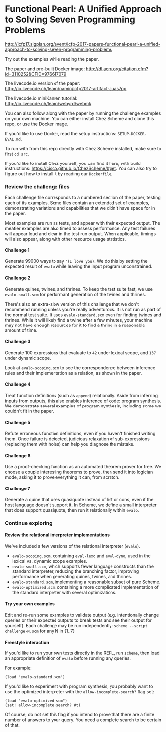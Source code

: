 # Functional Pearl: A Unified Approach to Solving Seven Programming Problems

http://icfp17.sigplan.org/event/icfp-2017-papers-functional-pearl-a-unified-approach-to-solving-seven-programming-problems

Try out the examples while reading the paper.

The paper and pre-built Docker image:
http://dl.acm.org/citation.cfm?id=3110252&CFID=976617079

The livecode.io version of the paper:
http://io.livecode.ch/learn/namin/icfp2017-artifact-auas7pp

The livecode.io miniKanren tutorial:
http://io.livecode.ch/learn/webyrd/webmk


You can also follow along with the paper by running the challenge examples on your own machine.  You can either install Chez Scheme and clone this repo, or use the Docker image.

If you'd like to use Docker, read the setup instructions: `SETUP-DOCKER-EVAL.md`.

To run with from this repo directly with Chez Scheme installed, make sure to first `cd src`.

If you'd like to install Chez yourself, you can find it here, with build instructions: https://cisco.github.io/ChezScheme/#get.  You can also try to figure out how to install it by reading our `Dockerfile`.


### Review the challenge files

Each challenge file corresponds to a numbered section of the paper, testing each of its examples.  Some files contain an extended set of examples, demonstrating variations and capabilities that we didn't have space for in the paper.

Most examples are run as tests, and appear with their expected output.  The meatier examples are also timed to assess performance.  Any test failures will appear loud and clear in the test run output.  When applicable, timings will also appear, along with other resource usage statistics.


#### Challenge 1

Generate 99000 ways to say `'(I love you)`.  We do this by setting the expected result of `evalo` while leaving the input program unconstrained.


#### Challenge 2

Generate quines, twines, and thrines.  To keep the test suite fast, we use `evalo-small.scm` for performant generation of the twines and thrines.

There's also an extra-slow version of this challenge that we don't recommend running unless you're really adventurous.  It is not run as part of the normal test suite.  It uses `evalo-standard.scm` even for finding twines and thrines.  While it will likely find a twine after a few minutes, your machine may not have enough resources for it to find a thrine in a reasonable amount of time.


#### Challenge 3

Generate 100 expressions that evaluate to `42` under lexical scope, and `137` under dynamic scope.

Look at `evalo-scoping.scm` to see the correspondence between inference rules and their implementation as a relation, as shown in the paper.


#### Challenge 4

Treat function definitions (such as `append`) relationally.  Aside from inferring inputs from outputs, this also enables inference of code: program synthesis.  We demonstrate several examples of program synthesis, including some we couldn't fit in the paper.


#### Challenge 5

Refute erroneous function definitions, even if you haven't finished writing them.  Once failure is detected, judicious relaxation of sub-expressions (replacing them with holes) can help you diagnose the mistake.


#### Challenge 6

Use a proof-checking function as an automated theorem prover for free.  We choose a couple interesting theorems to prove, then send it into logician mode, asking it to prove everything it can, from scratch.


#### Challenge 7

Generate a quine that uses quasiquote instead of list or cons, even if the host language doesn't support it.  In Scheme, we define a small interpreter that does support quasiquote, then run it relationally within `evalo`.


### Continue exploring

#### Review the relational interpreter implementations

We've included a few versions of the relational interpreter (`evalo`).

* `evalo-scoping.scm`, containing `eval-lexo` and `eval-dyno`, used in the lexical vs. dynamic scope examples.
* `evalo-small.scm`, which supports fewer language constructs than the standard interpreter, reducing the branching factor, improving performance when generating quines, twines, and thrines.
* `evalo-standard.scm`, implementing a reasonable subset of pure Scheme.
* `evalo-optimized.scm`, containing a more complicated implementation of the standard interpreter with several optimizations.


#### Try your own examples

Edit and re-run some examples to validate output (e.g. intentionally change queries or their expected outputs to break tests and see their output for yourself).  Each challenge may be run independently: `scheme --script challenge-N.scm` for any N in {1..7}


#### Freestyle interaction

If you'd like to run your own tests directly in the REPL, run `scheme`, then load an appropriate definition of `evalo` before running any queries.

For example:

```
(load "evalo-standard.scm")
```

If you'd like to experiment with program synthesis, you probably want to use the optimized interpreter with the `allow-incomplete-search?` flag set:

```
(load "evalo-optimized.scm")
(set! allow-incomplete-search? #t)
```

Of course, do not set this flag if you intend to prove that there are a finite number of answers to your query.  You need a complete search to be certain of that.
